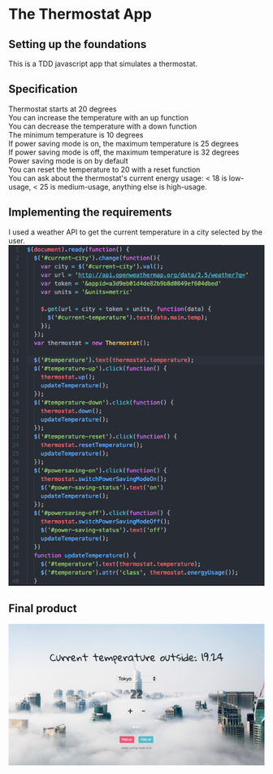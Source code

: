 # The Thermostat App

## Setting up the foundations
This is a TDD javascript app that simulates a thermostat.

## Specification

Thermostat starts at 20 degrees<br>
You can increase the temperature with an up function<br>
You can decrease the temperature with a down function<br>
The minimum temperature is 10 degrees<br>
If power saving mode is on, the maximum temperature is 25 degrees<br>
If power saving mode is off, the maximum temperature is 32 degrees<br>
Power saving mode is on by default<br>
You can reset the temperature to 20 with a reset function<br>
You can ask about the thermostat's current energy usage: < 18 is low-usage, < 25 is medium-usage, anything else is high-usage.<br>

## Implementing the requirements
I used a weather API to get the current temperature in a city selected by the user.
![alt text](IMG/java.png)

## Final product
![alt text](IMG/styled.png "thermostat app")

